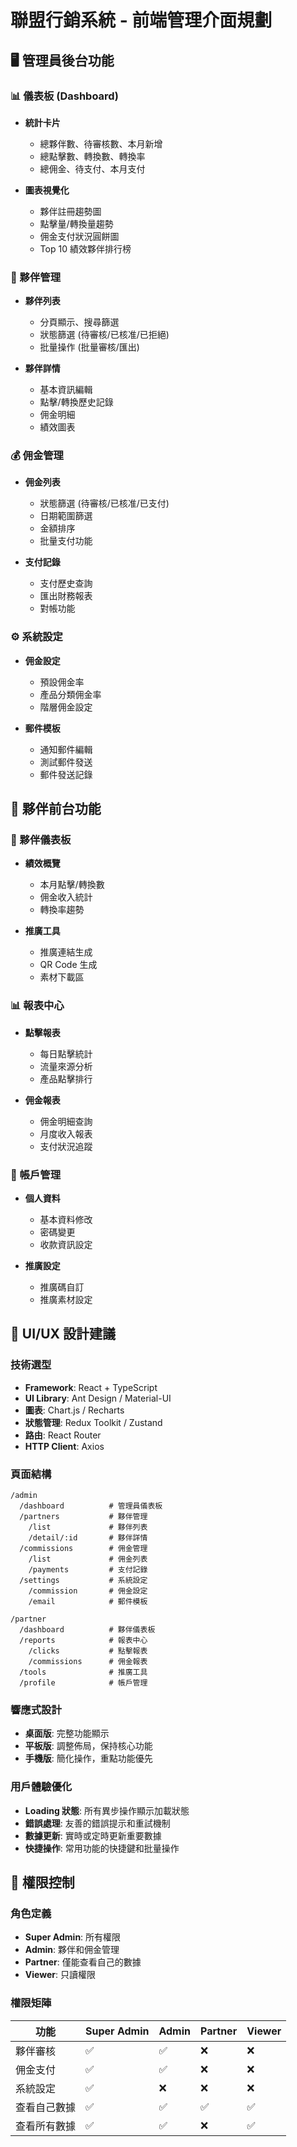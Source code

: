 # 聯盟行銷系統 - 前端管理介面規劃

## 🖥️ 管理員後台功能

### 📊 儀表板 (Dashboard)
- **統計卡片**
  - 總夥伴數、待審核數、本月新增
  - 總點擊數、轉換數、轉換率
  - 總佣金、待支付、本月支付

- **圖表視覺化**
  - 夥伴註冊趨勢圖
  - 點擊量/轉換量趨勢
  - 佣金支付狀況圓餅圖
  - Top 10 績效夥伴排行榜

### 👥 夥伴管理
- **夥伴列表**
  - 分頁顯示、搜尋篩選
  - 狀態篩選 (待審核/已核准/已拒絕)
  - 批量操作 (批量審核/匯出)

- **夥伴詳情**
  - 基本資訊編輯
  - 點擊/轉換歷史記錄
  - 佣金明細
  - 績效圖表

### 💰 佣金管理
- **佣金列表**
  - 狀態篩選 (待審核/已核准/已支付)
  - 日期範圍篩選
  - 金額排序
  - 批量支付功能

- **支付記錄**
  - 支付歷史查詢
  - 匯出財務報表
  - 對帳功能

### ⚙️ 系統設定
- **佣金設定**
  - 預設佣金率
  - 產品分類佣金率
  - 階層佣金設定

- **郵件模板**
  - 通知郵件編輯
  - 測試郵件發送
  - 郵件發送記錄

## 🔗 夥伴前台功能

### 📱 夥伴儀表板
- **績效概覽**
  - 本月點擊/轉換數
  - 佣金收入統計
  - 轉換率趨勢

- **推廣工具**
  - 推廣連結生成
  - QR Code 生成
  - 素材下載區

### 📊 報表中心
- **點擊報表**
  - 每日點擊統計
  - 流量來源分析
  - 產品點擊排行

- **佣金報表**
  - 佣金明細查詢
  - 月度收入報表
  - 支付狀況追蹤

### 👤 帳戶管理
- **個人資料**
  - 基本資料修改
  - 密碼變更
  - 收款資訊設定

- **推廣設定**
  - 推廣碼自訂
  - 推廣素材設定

## 🎨 UI/UX 設計建議

### 技術選型
- **Framework**: React + TypeScript
- **UI Library**: Ant Design / Material-UI
- **圖表**: Chart.js / Recharts
- **狀態管理**: Redux Toolkit / Zustand
- **路由**: React Router
- **HTTP Client**: Axios

### 頁面結構
```
/admin
  /dashboard          # 管理員儀表板
  /partners           # 夥伴管理
    /list             # 夥伴列表
    /detail/:id       # 夥伴詳情
  /commissions        # 佣金管理
    /list             # 佣金列表
    /payments         # 支付記錄
  /settings           # 系統設定
    /commission       # 佣金設定
    /email            # 郵件模板

/partner
  /dashboard          # 夥伴儀表板
  /reports            # 報表中心
    /clicks           # 點擊報表
    /commissions      # 佣金報表
  /tools              # 推廣工具
  /profile            # 帳戶管理
```

### 響應式設計
- **桌面版**: 完整功能顯示
- **平板版**: 調整佈局，保持核心功能
- **手機版**: 簡化操作，重點功能優先

### 用戶體驗優化
- **Loading 狀態**: 所有異步操作顯示加載狀態
- **錯誤處理**: 友善的錯誤提示和重試機制
- **數據更新**: 實時或定時更新重要數據
- **快捷操作**: 常用功能的快捷鍵和批量操作

## 🔐 權限控制

### 角色定義
- **Super Admin**: 所有權限
- **Admin**: 夥伴和佣金管理
- **Partner**: 僅能查看自己的數據
- **Viewer**: 只讀權限

### 權限矩陣
| 功能 | Super Admin | Admin | Partner | Viewer |
|------|-------------|-------|---------|--------|
| 夥伴審核 | ✅ | ✅ | ❌ | ❌ |
| 佣金支付 | ✅ | ✅ | ❌ | ❌ |
| 系統設定 | ✅ | ❌ | ❌ | ❌ |
| 查看自己數據 | ✅ | ✅ | ✅ | ✅ |
| 查看所有數據 | ✅ | ✅ | ❌ | ✅ |
